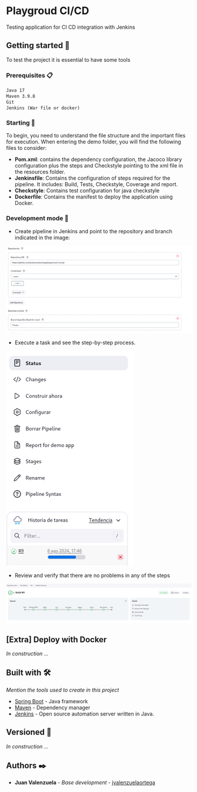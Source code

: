 # Playgroud CI/CD

Testing application for CI CD integration with Jenkins

## Getting started 🚀

To test the project it is essential to have some tools

### Prerequisites 📋

```
Java 17
Maven 3.9.8
Git
Jenkins (War file or docker)
```

### Starting 🔧

To begin, you need to understand the file structure and the important files for execution.
When entering the demo folder, you will find the following files to consider:

- **Pom.xml**: contains the dependency configuration, the Jacoco library configuration plus the steps and Checkstyle pointing to the xml file in the resources folder.
- **Jenkinsfile**: Contains the configuration of steps required for the pipeline. It includes: Build, Tests, Checkstyle, Coverage and report.
- **Checkstyle**: Contains test configuration for java checkstyle
- **Dockerfile**: Contains the manifest to deploy the application using Docker.

### Development mode 🔨

- Create pipeline in Jenkins and point to the repository and branch indicated in the image:

![Pipeline Config](./demo/images/pipeline_config.png "Pipeline Config")

- Execute a task and see the step-by-step process.

![Pipeline Menu](./demo/images/pipeline_menu.png "Pipeline Menu")

- Review and verify that there are no problems in any of the steps

![Pipeline Overview](./demo/images/pipeline_overview.png "Pipeline Overview")

## [Extra] Deploy with Docker

_In construction ..._

## Built with 🛠️

_Mention the tools used to create in this project_

* [Spring Boot](https://spring.io/projects/spring-boot) - Java framework
* [Maven](https://gradle.org/) - Dependency manager
* [Jenkins](https://www.jenkins.io/) - Open source automation server written in Java.

## Versioned 📌

_In construction ..._

## Authors ✒️

* **Juan Valenzuela** - *Base development* - [jvalenzuelaortega](https://github.com/jvalenzuelaortega)


